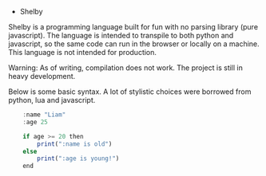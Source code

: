 * Shelby 

Shelby is a programming language built for fun with no parsing library (pure javascript). The language is intended to transpile to both python and javascript, so the same code can run in the browser or locally on a machine. This language is not intended for production.

Warning: As of writing, compilation does not work. The project is still in heavy development.  

Below is some basic syntax. A lot of stylistic choices were borrowed from python, lua and javascript. 

```js 
    :name "Liam" 
    :age 25 

    if age >= 20 then 
        print(":name is old")
    else 
        print(":age is young!")
    end 
```

